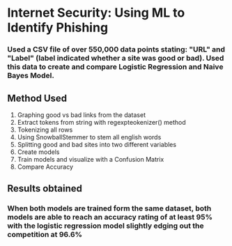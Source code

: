 # Internet Security: Using ML to Identify Phishing

### Used a CSV file of over 550,000 data points stating: "URL" and "Label" (label indicated whether a site was good or bad). Used this data to create and compare Logistic Regression and Naive Bayes Model. 

## Method Used
1. Graphing good vs bad links from the dataset
2. Extract tokens from string with regexpteokenizer() method
3. Tokenizing all rows 
4. Using SnowballStemmer to stem all english words
5. Splitting good and bad sites into two different variables
6. Create models
7. Train models and visualize with a Confusion Matrix 
8. Compare Accuracy 


## Results obtained
### When both models are trained form the same dataset, both models are able to reach an accuracy rating of at least 95% with the logistic regression model slightly edging out the competition at 96.6%
